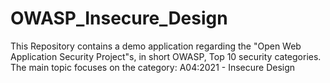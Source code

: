 # OWASP_Insecure_Design
This Repository contains a demo application regarding the "Open Web Application Security Project"s, in short OWASP,  Top 10 security categories. The main topic focuses on the category: A04:2021 - Insecure Design

